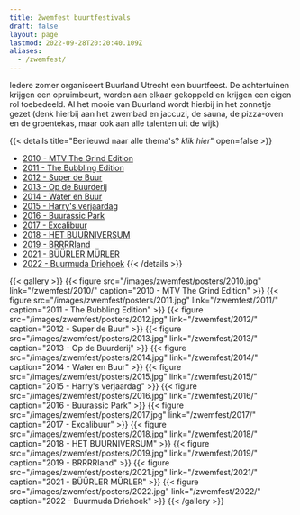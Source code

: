 ```yaml
---
title: Zwemfest buurtfestivals
draft: false
layout: page
lastmod: 2022-09-28T20:20:40.109Z
aliases:
  - /zwemfest/
---
```

Iedere zomer organiseert Buurland Utrecht een buurtfeest. De achtertuinen krijgen een opruimbeurt, worden aan elkaar gekoppeld en krijgen een eigen rol toebedeeld. Al het mooie van Buurland wordt hierbij in het zonnetje gezet (denk hierbij aan het zwembad en jaccuzi, de sauna, de pizza-oven en de groentekas, maar ook aan alle talenten uit de wijk) 

{{< details title="Benieuwd naar alle thema's? *klik hier*" open=false >}}
- [2010 - MTV The Grind Edition](/zwemfest/2010/) 
- [2011 - The Bubbling Edition](/zwemfest/2011/)
- [2012 - Super de Buur](/zwemfest/2012/)
- [2013 - Op de Buurderij](/zwemfest/2013/)
- [2014 - Water en Buur](/zwemfest/2014/)
- [2015 - Harry's verjaardag](/zwemfest/2015/)
- [2016 - Buurassic Park](/zwemfest/2016/)
- [2017 - Excalibuur](/zwemfest/2017/)
- [2018 - HET BUURNIVERSUM](/zwemfest/2018/)
- [2019 - BRRRRIand](/zwemfest/2019/)
- [2021 - BÜÜRLER MÜRLER](/zwemfest/2021/)
- [2022 - Buurmuda Driehoek](/zwemfest/2022/)
{{< /details >}}

{{< gallery >}}
  {{< figure src="/images/zwemfest/posters/2010.jpg" link="/zwemfest/2010/" caption="2010 - MTV The Grind Edition" >}} 
  {{< figure src="/images/zwemfest/posters/2011.jpg" link="/zwemfest/2011/" caption="2011 - The Bubbling Edition" >}} 
  {{< figure src="/images/zwemfest/posters/2012.jpg" link="/zwemfest/2012/" caption="2012 - Super de Buur" >}} 
  {{< figure src="/images/zwemfest/posters/2013.jpg" link="/zwemfest/2013/" caption="2013 - Op de Buurderij" >}} 
  {{< figure src="/images/zwemfest/posters/2014.jpg" link="/zwemfest/2014/" caption="2014 - Water en Buur" >}} 
  {{< figure src="/images/zwemfest/posters/2015.jpg" link="/zwemfest/2015/" caption="2015 - Harry's verjaardag" >}} 
  {{< figure src="/images/zwemfest/posters/2016.jpg" link="/zwemfest/2016/" caption="2016 - Buurassic Park" >}} 
  {{< figure src="/images/zwemfest/posters/2017.jpg" link="/zwemfest/2017/" caption="2017 - Excalibuur" >}} 
  {{< figure src="/images/zwemfest/posters/2018.jpg" link="/zwemfest/2018/" caption="2018 - HET BUURNIVERSUM" >}} 
  {{< figure src="/images/zwemfest/posters/2019.jpg" link="/zwemfest/2019/" caption="2019 - BRRRRIand" >}} 
  {{< figure src="/images/zwemfest/posters/2021.jpg" link="/zwemfest/2021/" caption="2021 - BÜÜRLER MÜRLER" >}} 
  {{< figure src="/images/zwemfest/posters/2022.jpg" link="/zwemfest/2022/" caption="2022 - Buurmuda Driehoek" >}} 
{{< /gallery >}}



